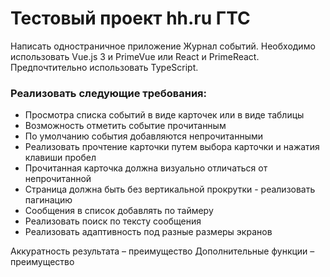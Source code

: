 # Тестовый проект hh.ru ГТС


Написать одностраничное приложение Журнал событий.
Необходимо использовать Vue.js 3 и PrimeVue или React и PrimeReact.
Предпочтительно
использовать TypeScript.

### Реализовать следующие требования:
- Просмотра списка событий в виде карточек или в виде таблицы
- Возможность отметить событие прочитанным
- По умолчанию события добавляются непрочитанными
- Реализовать прочтение карточки путем выбора карточки и нажатия клавиши
пробел
- Прочитанная карточка должна визуально отличаться от непрочитанной
- Страница должна быть без вертикальной прокрутки - реализовать
пагинацию
- Сообщения в список добавлять по таймеру
- Реализовать поиск по тексту сообщения
- Реализовать адаптивность под разные размеры экранов

Аккуратность результата – преимущество
Дополнительные функции – преимущество

